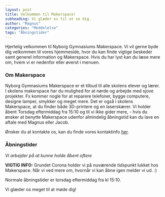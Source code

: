 ```yaml
---
layout: post
title: Velkommen til Makerspace!
subheading: Vi glæder os til at se dig.
author: "Magnus"
categories: "Meddelelse"
tags: "Åbningstider"
---
```


Hjertelig velkommen til Nyborg Gymnasiums Makerspace. Vi vil gerne byde dig velkommen til vores hjemmeside, hvor du kan finde vigtige beskeder samt generel information og Makerspace.
Hvis du har lyst kan du læse mere om, hvem vi er nedenfor eller øverst i menuen.

### Om Makerspace

Nyborg Gymnasiums Makerspace er et tilbud til alle skolens elever og lærer. I skolens makerspace har du mulighed for at nørde og arbejde med sjove projekter. Fx kommer nogle for at reparere telefoner, bygge computere, designe lamper, smykker og meget mere. Det er også i skolens Makerspace, at du finder både 3D-printere og en laserskærer. Vi holder åbent Torsdag eftermiddag fra 15:10 og til vi ikke gider mere, - hvis du ønsker at benytte Makerspace udenfor almindelig åbningstid kan du lave en aftale med Magnus eller Jacob.

Ønsker du at kontakte os, kan du finde vores kontaktinfo [her](https://ngmakerspace.github.io/about.html).

### Åbningstider
*Vi arbejder på at kunne holde åbent oftere*

**VIGTIG INFO:** Grundet Corona holder vi på nuværende tidspunkt lukket hos Makerspace. Når vi ved mere om, hvornår vi kan åbne igen melder vi ud. :)

Normale åbningstider er torsdag eftermiddag fra kl 15:10.

Vi glæder os meget til at møde dig!
